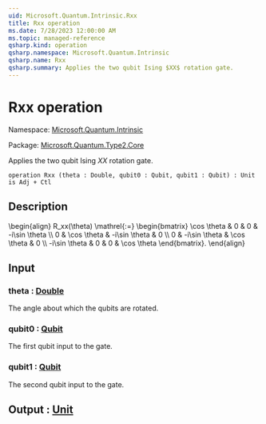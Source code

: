```yaml
---
uid: Microsoft.Quantum.Intrinsic.Rxx
title: Rxx operation
ms.date: 7/28/2023 12:00:00 AM
ms.topic: managed-reference
qsharp.kind: operation
qsharp.namespace: Microsoft.Quantum.Intrinsic
qsharp.name: Rxx
qsharp.summary: Applies the two qubit Ising $XX$ rotation gate.
---
```


# Rxx operation

Namespace: [Microsoft.Quantum.Intrinsic](xref:Microsoft.Quantum.Intrinsic)

Package: [Microsoft.Quantum.Type2.Core](https://nuget.org/packages/Microsoft.Quantum.Type2.Core)


Applies the two qubit Ising $XX$ rotation gate.

```qsharp
operation Rxx (theta : Double, qubit0 : Qubit, qubit1 : Qubit) : Unit is Adj + Ctl
```


## Description

\begin{align}R_xx(\theta) \mathrel{:=}\begin{bmatrix}\cos \theta & 0 & 0 & -i\sin \theta  \\\\0 & \cos \theta & -i\sin \theta & 0  \\\\0 & -i\sin \theta & \cos \theta & 0  \\\\-i\sin \theta & 0 & 0 & \cos \theta\end{bmatrix}.\end{align}

## Input

### theta : [Double](xref:microsoft.quantum.qsharp.valueliterals#double-literals)

The angle about which the qubits are rotated.


### qubit0 : [Qubit](xref:microsoft.quantum.qsharp.valueliterals#qubit-literals)

The first qubit input to the gate.


### qubit1 : [Qubit](xref:microsoft.quantum.qsharp.valueliterals#qubit-literals)

The second qubit input to the gate.



## Output : [Unit](xref:microsoft.quantum.qsharp.valueliterals#unit-literal)

